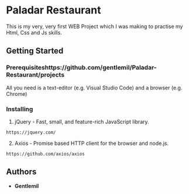 # Paladar Restaurant

This is my very, very first WEB Project which I was making to practise my Html, Css and Js skills. 

## Getting Started


### Prerequisiteshttps://github.com/gentlemil/Paladar-Restaurant/projects

All you need is a text-editor (e.g. Visual Studio Code) and a browser (e.g. Chrome)

### Installing

1. jQuery - Fast, small, and feature-rich JavaScript library.

```
https://jquery.com/
```

2. Axios - Promise based HTTP client for the browser and node.js.

```
https://github.com/axios/axios
```

## Authors

* **Gentlemil**
